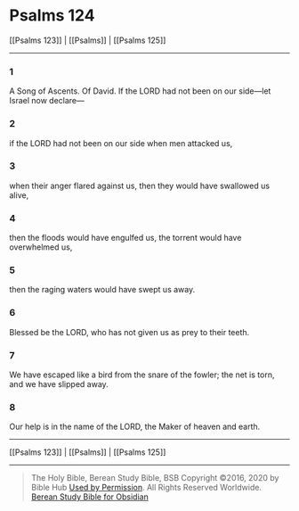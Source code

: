 # Psalms 124

[[Psalms 123]] | [[Psalms]] | [[Psalms 125]]

---

### 1
A Song of Ascents. Of David. If the LORD had not been on our side—let Israel now declare—

### 2
if the LORD had not been on our side when men attacked us,

### 3
when their anger flared against us, then they would have swallowed us alive,

### 4
then the floods would have engulfed us, the torrent would have overwhelmed us,

### 5
then the raging waters would have swept us away.

### 6
Blessed be the LORD, who has not given us as prey to their teeth.

### 7
We have escaped like a bird from the snare of the fowler; the net is torn, and we have slipped away.

### 8
Our help is in the name of the LORD, the Maker of heaven and earth.

---

[[Psalms 123]] | [[Psalms]] | [[Psalms 125]]

---

> The Holy Bible, Berean Study Bible, BSB
> Copyright &copy;2016, 2020 by Bible Hub
> [Used by Permission](https://berean.bible/terms.htm). All Rights Reserved Worldwide.
> [Berean Study Bible for Obsidian](https://github.com/gapmiss/berean-study-bible-for-obsidian)</small>

